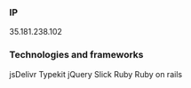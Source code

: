 ### IP 
35.181.238.102

### Technologies and frameworks
jsDelivr
Typekit
jQuery
Slick
Ruby
Ruby on rails

